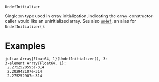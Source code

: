 ```
UndefInitializer
```

Singleton type used in array initialization, indicating the array-constructor-caller would like an uninitialized array. See also [`undef`](@ref), an alias for `UndefInitializer()`.

# Examples

```julia-repl
julia> Array{Float64, 1}(UndefInitializer(), 3)
3-element Array{Float64, 1}:
 2.2752528595e-314
 2.202942107e-314
 2.275252907e-314
```
